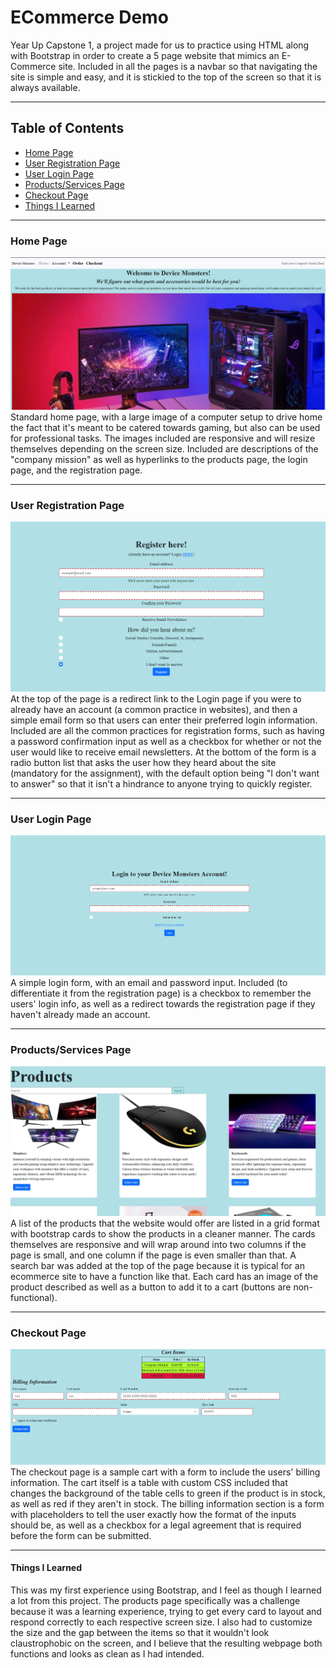 # ECommerce Demo
Year Up Capstone 1, a project made for us to practice using HTML along with Bootstrap in order to create a 5 page website that mimics an E-Commerce site. Included in all the pages is a navbar so that navigating the site is simple and easy, and it is stickied to the top of the screen so that it is always available.
***
## Table of Contents
* [Home Page](#home-page)
* [User Registration Page](#user-registration-page)
* [User Login Page](#user-login-page)
* [Products/Services Page](#productsservices-page)
* [Checkout Page](#checkout-page)
* [Things I Learned](#things-i-learned)

***
### Home Page
![Home Page](/images/DeviceMonstersHome.jpg)
Standard home page, with a large image of a computer setup to drive home the fact that it's meant to be catered towards gaming, but also can be used for professional tasks. The images included are responsive and will resize themselves depending on the screen size. Included are descriptions of the "company mission" as well as hyperlinks to the products page, the login page, and the registration page.

***
### User Registration Page
![User Registration Page](/images/DeviceMonstersRegister.png)
At the top of the page is a redirect link to the Login page if you were to already have an account (a common practice in websites), and then a simple email form so that users can enter their preferred login information. Included are all the common practices for registration forms, such as having a password confirmation input as well as a checkbox for whether or not the user would like to receive email newsletters. At the bottom of the form is a radio button list that asks the user how they heard about the site (mandatory for the assignment), with the default option being "I don't want to answer" so that it isn't a hindrance to anyone trying to quickly register.

***

### User Login Page
![User Login Page](/images/DeviceMonstersLogin.png)
A simple login form, with an email and password input. Included (to differentiate it from the registration page) is a checkbox to remember the users' login info, as well as a redirect towards the registration page if they haven't already made an account.

***
### Products/Services Page
![Products and Services Page](/images/DeviceMonstersProducts.jpg)
A list of the products that the website would offer are listed in a grid format with bootstrap cards to show the products in a cleaner manner.
The cards themselves are responsive and will wrap around into two columns if the page is small, and one column if the page is even smaller than that. A search bar was added at the top of the page because it is typical for an ecommerce site to have a function like that. Each card has an image of the product described as well as a button to add it to a cart (buttons are non-functional).
***

### Checkout Page
![Checkout Page](/images/DeviceMonstersCheckout.png)
The checkout page is a sample cart with a form to include the users' billing information. The cart itself is a table with custom CSS included that changes the background of the table cells to green if the product is in stock, as well as red if they aren't in stock. The billing information section is a form with placeholders to tell the user exactly how the format of the inputs should be, as well as a checkbox for a legal agreement that is required before the form can be submitted.

***
#### Things I Learned
This was my first experience using Bootstrap, and I feel as though I learned a lot from this project. The products page specifically was a challenge because it was a learning experience, trying to get every card to layout and respond correctly to each respective screen size. I also had to customize the size and the gap between the items so that it wouldn't look claustrophobic on the screen, and I believe that the resulting webpage both functions and looks as clean as I had intended.